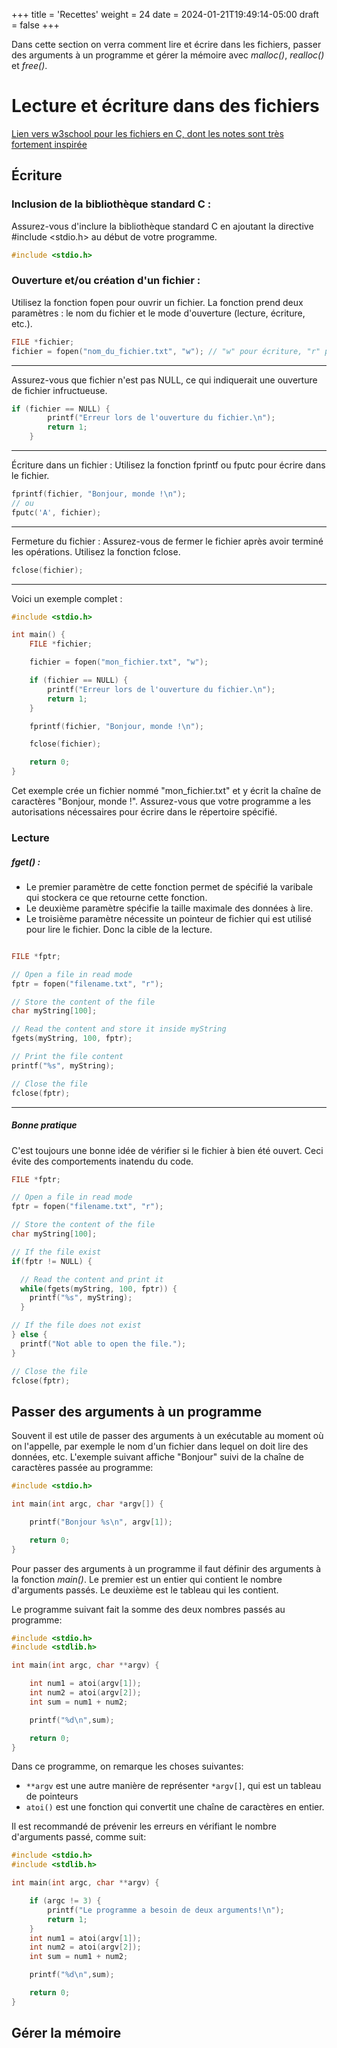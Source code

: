 +++
title = 'Recettes'
weight = 24
date = 2024-01-21T19:49:14-05:00
draft = false
+++

Dans cette section on verra comment lire et écrire dans les fichiers, passer des arguments à un programme et gérer la mémoire avec _malloc()_, _realloc()_ et _free()_.

# Lecture et écriture dans des fichiers
[Lien vers w3school pour les fichiers en C, dont les notes sont très fortement inspirée](https://www.w3schools.com/c/c_files_read.php)
## Écriture
### Inclusion de la bibliothèque standard C :
Assurez-vous d'inclure la bibliothèque standard C en ajoutant la directive #include <stdio.h> au début de votre programme.

```c
#include <stdio.h>
```

### Ouverture et/ou création d'un fichier :
Utilisez la fonction fopen pour ouvrir un fichier. La fonction prend deux paramètres : le nom du fichier et le mode d'ouverture (lecture, écriture, etc.).

```C
FILE *fichier;
fichier = fopen("nom_du_fichier.txt", "w"); // "w" pour écriture, "r" pour lecture
```

***

Assurez-vous que fichier n'est pas NULL, ce qui indiquerait une ouverture de fichier infructueuse.

```c
if (fichier == NULL) {
        printf("Erreur lors de l'ouverture du fichier.\n");
        return 1;
    }
```
***

Écriture dans un fichier :
Utilisez la fonction fprintf ou fputc pour écrire dans le fichier.

```c
fprintf(fichier, "Bonjour, monde !\n");
// ou
fputc('A', fichier);
```

***

Fermeture du fichier :
Assurez-vous de fermer le fichier après avoir terminé les opérations. Utilisez la fonction fclose.

```c
fclose(fichier);
```
***
Voici un exemple complet :
```c
#include <stdio.h>

int main() {
    FILE *fichier;

    fichier = fopen("mon_fichier.txt", "w");

    if (fichier == NULL) {
        printf("Erreur lors de l'ouverture du fichier.\n");
        return 1;
    }

    fprintf(fichier, "Bonjour, monde !\n");

    fclose(fichier);

    return 0;
}
```
Cet exemple crée un fichier nommé "mon_fichier.txt" et y écrit la chaîne de caractères "Bonjour, monde !". Assurez-vous que votre programme a les autorisations nécessaires pour écrire dans le répertoire spécifié.

### Lecture

##### fget() :
- Le premier paramètre de cette fonction permet de spécifié la varibale qui stockera ce que retourne cette fonction.
- Le deuxième paramètre spécifie la taille maximale des données à lire. 
- Le troisième paramètre nécessite un pointeur de fichier qui est utilisé pour lire le fichier. Donc la cible de la lecture.

```c

FILE *fptr;

// Open a file in read mode
fptr = fopen("filename.txt", "r");

// Store the content of the file
char myString[100];

// Read the content and store it inside myString
fgets(myString, 100, fptr);

// Print the file content
printf("%s", myString);

// Close the file
fclose(fptr);
```


*** 
##### Bonne pratique

C'est toujours une bonne idée de vérifier si le fichier à bien été ouvert. Ceci évite des comportements inatendu du code.


```c
FILE *fptr;

// Open a file in read mode
fptr = fopen("filename.txt", "r");

// Store the content of the file
char myString[100];

// If the file exist
if(fptr != NULL) {

  // Read the content and print it
  while(fgets(myString, 100, fptr)) {
    printf("%s", myString);
  }

// If the file does not exist
} else {
  printf("Not able to open the file.");
}

// Close the file
fclose(fptr);
```


## Passer des arguments à un programme
Souvent il est utile de passer des arguments à un exécutable au moment où on l'appelle, par exemple le nom d'un fichier dans lequel on doit lire des données, etc. L'exemple suivant affiche "Bonjour" suivi de la chaîne de caractères passée au programme:
```c
#include <stdio.h>

int main(int argc, char *argv[]) {

    printf("Bonjour %s\n", argv[1]);

    return 0;
}
```
Pour passer des arguments à un programme il faut définir des arguments à la fonction _main()_. Le premier est un entier qui contient le nombre d'arguments passés. Le deuxième est le tableau qui les contient.

Le programme suivant fait la somme des deux nombres passés au programme:
```c
#include <stdio.h>
#include <stdlib.h>

int main(int argc, char **argv) {

    int num1 = atoi(argv[1]);
    int num2 = atoi(argv[2]);
    int sum = num1 + num2;

    printf("%d\n",sum);

    return 0;
}
```
Dans ce programme, on remarque les choses suivantes:
+ `**argv` est une autre manière de représenter `*argv[]`, qui est un tableau de pointeurs
+ `atoi()` est une fonction qui convertit une chaîne de caractères en entier.

Il est recommandé de prévenir les erreurs en vérifiant le nombre d'arguments passé, comme suit:
```c
#include <stdio.h>
#include <stdlib.h>

int main(int argc, char **argv) {

    if (argc != 3) {
        printf("Le programme a besoin de deux arguments!\n");
        return 1;
    }
    int num1 = atoi(argv[1]);
    int num2 = atoi(argv[2]);
    int sum = num1 + num2;

    printf("%d\n",sum);

    return 0;
}
```

## Gérer la mémoire
